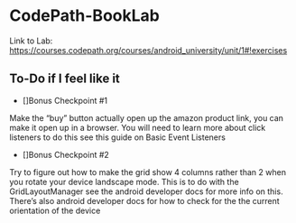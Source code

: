 # CodePath-BookLab

Link to Lab:
https://courses.codepath.org/courses/android_university/unit/1#!exercises

## To-Do if I feel like it
- []Bonus Checkpoint #1

Make the “buy” button actually open up the amazon product link, you can make it open up in a browser. You will need to learn more about click listeners to do this see this guide on Basic Event Listeners

- []Bonus Checkpoint #2

Try to figure out how to make the grid show 4 columns rather than 2 when you rotate your device landscape mode. This is to do with the GridLayoutManager see the android developer docs for more info on this. There’s also android developer docs for how to check for the the current orientation of the device
